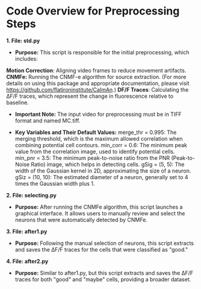 # Code Overview for Preprocessing Steps

**1. File: std.py**
+ **Purpose:** This script is responsible for the initial preprocessing, which includes:

**Motion Correction**: Aligning video frames to reduce movement artifacts.
**CNMFe:** Running the CNMF-e algorithm for source extraction. (For more details on using this package and appropriate documentation, please visit https://github.com/flatironinstitute/CaImAn.)
**DF/F Traces**: Calculating the ΔF/F traces, which represent the change in fluorescence relative to baseline.

+ **Important Note:** The input video for preprocessing must be in TIFF format and named MC.tiff.

+ **Key Variables and Their Default Values:**
merge_thr = 0.995: The merging threshold, which is the maximum allowed correlation when combining potential cell contours.
min_corr = 0.6: The minimum peak value from the correlation image, used to identify potential cells.
min_pnr = 3.5: The minimum peak-to-noise ratio from the PNR (Peak-to-Noise Ratio) image, which helps in detecting cells.
gSig = (5, 5): The width of the Gaussian kernel in 2D, approximating the size of a neuron.
gSiz = (10, 10): The estimated diameter of a neuron, generally set to 4 times the Gaussian width plus 1.


**2. File: selecting.py**
+ **Purpose:** After running the CNMFe algorithm, this script launches a graphical interface. It allows users to manually review and select the neurons that were automatically detected by CNMFe.

**3. File: after1.py**
+ **Purpose:** Following the manual selection of neurons, this script extracts and saves the ΔF/F traces for the cells that were classified as "good."
  
**4. File: after2.py**
+ **Purpose:** Similar to after1.py, but this script extracts and saves the ΔF/F traces for both "good" and "maybe" cells, providing a broader dataset.
